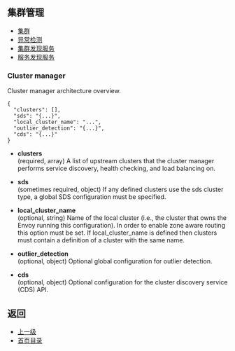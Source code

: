 ## 集群管理


- [集群](Clustermanager/Cluster.md)
- [异常检测](Clustermanager/Outlierdetection.md)
- [集群发现服务](Clustermanager/Clusterdiscoveryservice.md)
- [服务发现服务](Clustermanager/Servicediscoveryservice.md)


### Cluster manager
Cluster manager architecture overview.

```
{
  "clusters": [],
  "sds": "{...}",
  "local_cluster_name": "...",
  "outlier_detection": "{...}",
  "cds": "{...}"
}
```
- **clusters**<br />
	(required, array) A list of upstream clusters that the cluster manager performs service discovery, health checking, and load balancing on.

- **sds**<br />
	(sometimes required, object) If any defined clusters use the sds cluster type, a global SDS configuration must be specified.

- **local_cluster_name**<br />
	(optional, string) Name of the local cluster (i.e., the cluster that owns the Envoy running this configuration). In order to enable zone aware routing this option must be set. If local_cluster_name is defined then clusters must contain a definition of a cluster with the same name.

- **outlier_detection**<br />
	(optional, object) Optional global configuration for outlier detection.

- **cds**<br />
	(optional, object) Optional configuration for the cluster discovery service (CDS) API.



## 返回
- [上一级](../v1APIreference.md)
- [首页目录](../README.md)

